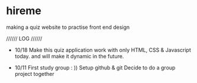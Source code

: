 # hireme

making a quiz website to practise front end design

////// LOG //////  
- 10/18 
Make this quiz application work with only HTML, CSS & Javascript today.
and will make it dynamic in the future.

- 10/11
First study group : )) 
Setup github & git
Decide to do a group project together